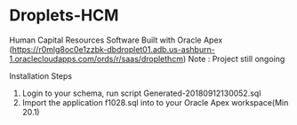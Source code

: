 # Droplets-HCM
Human Capital Resources Software Built with Oracle Apex 
(https://r0mlg8oc0e1zzbk-dbdroplet01.adb.us-ashburn-1.oraclecloudapps.com/ords/r/saas/droplethcm)
Note : Project still ongoing

Installation Steps

1. Login to your schema, run script Generated-20180912130052.sql
2. Import the application f1028.sql into to your Oracle Apex workspace(Min 20.1)
